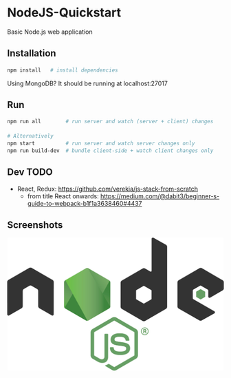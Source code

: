 # NodeJS-Quickstart
Basic Node.js web application

## Installation

```sh
npm install   # install dependencies
```

Using MongoDB? It should be running at localhost:27017

## Run

```sh
npm run all        # run server and watch (server + client) changes

# Alternatively
npm start          # run server and watch server changes only
npm run build-dev  # bundle client-side + watch client changes only
```

## Dev TODO

- React, Redux: https://github.com/verekia/js-stack-from-scratch
	- from title React onwards: https://medium.com/@dabit3/beginner-s-guide-to-webpack-b1f1a3638460#4437

## Screenshots

![01](https://github.com/Dalimil/NodeJS-Quickstart/blob/master/docs/screenshots/demo.png)
